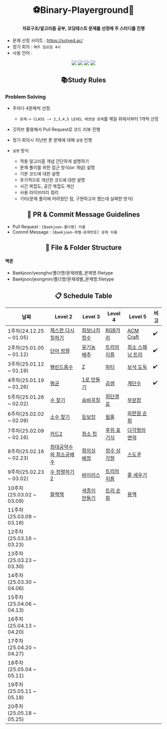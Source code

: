 <div align=center><h1>⚽️Binary-Playerground🏀</h1></div>

<div align=center><h4> 자료구조/알고리즘 공부, 코딩테스트 문제를 선정매 주 스터디를 진행 </h4></div>
<div align=center><h4>  </h4></div>


- 문제 선정 사이트 : https://solved.ac/
- 정기 회의 : `매주 일요일 4시`
- 사용 언어 :

<div align=center> 
  <img src="https://img.shields.io/badge/java-007396?style=for-the-badge&logo=java&logoColor=white"> 
  <img src="https://img.shields.io/badge/c++-00599C?style=for-the-badge&logo=c%2B%2B&logoColor=white">
  <img src="https://img.shields.io/badge/c%23-239120?style=for-the-badge&logo=c-sharp&logoColor=white">
  <img src="https://img.shields.io/badge/python-3776AB?style=for-the-badge&logo=python&logoColor=white"> 
  <br>
</div>


<div align=center><h2>📚Study Rules</h2></div>

### Problem Solving
- 주마다 4문제씩 선정.
   - `문제-> CLASS -> 2,3,4,5 LEVEL 에센셜 문제`를 제일 위에서부터 1개씩 선정
   
- 깃허브 활용해서 Pull Request로 코드 리뷰 진행
- 정기 회의시 지난번 푼 문제에 대해 `설명` 진행
- `설명` 방식
  - 적용 알고리즘 개념 간단하게 설명하기
  - 문제 풀이를 위한 접근 방식(or 개념) 설명
  - 기본 코드에 대한 설명
  - 추가적으로 개선한 코드에 대한 설명
  - 시간 복잡도, 공간 복잡도 계산
  - 사용 라이브러리 정리
  - 기타(문제 풀이에 어려웠던 점, 구현하고자 했는데 실패한 방식)


<div align=center><h2>💌 PR & Commit Message Guidelines</h2></div>

- Pull Request : `[Baekjoon-폴더명] 이름`
- Commit Message : `[Baekjoon-레벨-문제번호] 문제 이름`
  
<div align=center><h2>📂 File & Folder Structure</h2></div>

#### 백준
- Baekjoon/yeongho/폴더명/문제레벨_문제명.filetype
- Baekjoon/jeongmin/폴더명/문제레벨_문제명.filetype

<div align=center><h2>📋 Schedule Table</h2></div>

|날짜|Level 2|Level 3|Level 4|Level 5|비고|
|------|---|---|---|---|---|
|1주차(24.12.25 ~ 01.05)|[체스판 다시 칠하기](https://www.acmicpc.net/problem/1018)|[피보나치 함수](https://www.acmicpc.net/problem/1003)|[RGB거리](https://www.acmicpc.net/problem/1149)|[ACM Craft](https://www.acmicpc.net/problem/1005)|✔️|
|2주차(25.01.05 ~ 01.12)|[단어 정렬](https://www.acmicpc.net/problem/1181)|[유기농 배추](https://www.acmicpc.net/problem/1012)|[트리의 지름](https://www.acmicpc.net/problem/1167)|[최소 스패닝 트리](https://www.acmicpc.net/problem/1197)|✔️|
|3주차(25.01.12 ~ 01.19)|[팰린드롬수](https://www.acmicpc.net/problem/1259)|[Z](https://www.acmicpc.net/problem/1074)|[파티](https://www.acmicpc.net/problem/1238)|[보석 도둑](https://www.acmicpc.net/problem/1202)|✔️|
|4주차(25.01.19 ~ 01.26)|[평균](https://www.acmicpc.net/problem/1546)|[1로 만들기](https://www.acmicpc.net/problem/1463)|[곱셈](https://www.acmicpc.net/problem/1629)|[계단수](https://www.acmicpc.net/problem/1562)|✔️|
|5주차(25.01.26 ~ 02.02)|[수 찾기](https://www.acmicpc.net/problem/1920)|[숨바꼭질](https://www.acmicpc.net/problem/1697)|[최단경로](https://www.acmicpc.net/problem/1753)|[부분합](https://www.acmicpc.net/problem/1806)||
|6주차(25.02.02 ~ 02.09)|[소수 찾기](https://www.acmicpc.net/problem/1978)|[듣보잡](https://www.acmicpc.net/problem/1764)|[웜홀](https://www.acmicpc.net/problem/1865)|[외판원 순회](https://www.acmicpc.net/problem/2098)||
|7주차(25.02.09 ~ 02.16)|[카드2](https://www.acmicpc.net/problem/2164)|[최소 힙](https://www.acmicpc.net/problem/1927)|[후위 표기식](https://www.acmicpc.net/problem/1918)|[다각형의 면적](https://www.acmicpc.net/problem/2166)||
|8주차(25.02.16 ~ 02.23)|[최대공약수와 최소공배수](https://www.acmicpc.net/problem/2609)|[회의실 배정](https://www.acmicpc.net/problem/1931)|[정수 삼각형](https://www.acmicpc.net/problem/1932)|[스도쿠](https://www.acmicpc.net/problem/2239)||
|9주차(25.02.23 ~ 03.02)|[수 정렬하기2](https://www.acmicpc.net/problem/2751)|[바이러스](https://www.acmicpc.net/problem/2606)|[트리의 지름](https://www.acmicpc.net/problem/1967)|[줄 세우기](https://www.acmicpc.net/problem/2252)||
|10주차(25.03.02 ~ 03.09)|[블랙잭](https://www.acmicpc.net/problem/2798)|[색종이 만들기](https://www.acmicpc.net/problem/2630)|[트리 순회](https://www.acmicpc.net/problem/1991)|[용액](https://www.acmicpc.net/problem/2467)||
|11주차(25.03.09 ~ 03.16)|[]()|[]()|[]()|[]()||
|12주차(25.03.16 ~ 03.23)|[]()|[]()|[]()|[]()||
|13주차(25.03.23 ~ 03.30)|[]()|[]()|[]()|[]()||
|14주차(25.03.30 ~ 04.06)|[]()|[]()|[]()|[]()||
|15주차(25.04.06 ~ 04.13)|[]()|[]()|[]()|[]()||
|16주차(25.04.13 ~ 04.20)|[]()|[]()|[]()|[]()||
|17주차(25.04.20 ~ 04.27)|[]()|[]()|[]()|[]()||
|18주차(25.05.04 ~ 05.11)|[]()|[]()|[]()|[]()||
|19주차(25.05.11 ~ 05.18)|[]()|[]()|[]()|[]()||
|20주차(25.05.18 ~ 05.25)|[]()|[]()|[]()|[]()||

